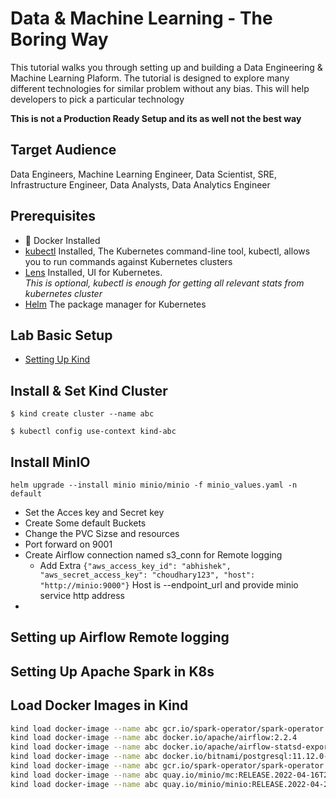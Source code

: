 # Data & Machine Learning - The Boring Way

This tutorial walks you through setting up and building a Data Engineering & Machine Learning Plaform. 
The tutorial is designed to explore many different technologies for similar problem without any bias. This will help developers
to pick a particular technology

__This is not a Production Ready Setup and its as well not the best way__


## Target Audience
Data Engineers, Machine Learning Engineer, Data Scientist, SRE, Infrastructure Engineer, Data Analysts, Data Analytics Engineer

## Prerequisites
* 🐳 Docker Installed 
* [kubectl](https://kubernetes.io/docs/tasks/tools/) Installed, The Kubernetes command-line tool, kubectl, allows you to run commands against Kubernetes clusters
* [Lens](https://k8slens.dev/) Installed, UI for Kubernetes.  
_This is optional, kubectl is enough for getting all relevant stats from kubernetes cluster_
* [Helm](https://helm.sh/) The package manager for Kubernetes

## Lab Basic Setup
* [Setting Up Kind](https://kind.sigs.k8s.io/docs/user/quick-start/)

## Install & Set Kind Cluster
```
$ kind create cluster --name abc

$ kubectl config use-context kind-abc
```

## Install MinIO
`helm upgrade --install minio minio/minio -f minio_values.yaml -n default`

* Set the Acces key and Secret key 
* Create Some default Buckets
* Change the PVC Sizse and resources
* Port forward on 9001
* Create Airflow connection named s3_conn for Remote logging
  * Add Extra 
    `{"aws_access_key_id": "abhishek", "aws_secret_access_key": "choudhary123", "host": "http://minio:9000"}`
    Host is --endpoint_url and provide minio service http address
* 

## Setting up Airflow Remote logging


## Setting Up Apache Spark in K8s 


## Load Docker Images in Kind
```sh
kind load docker-image --name abc gcr.io/spark-operator/spark-operator:3.1.1
kind load docker-image --name abc docker.io/apache/airflow:2.2.4
kind load docker-image --name abc docker.io/apache/airflow-statsd-exporter-2021.04.28-v0.17.0
kind load docker-image --name abc docker.io/bitnami/postgresql:11.12.0-debian-10-r44
kind load docker-image --name abc gcr.io/spark-operator/spark-operator:3.1.1
kind load docker-image --name abc quay.io/minio/mc:RELEASE.2022-04-16T21-11-21Z
kind load docker-image --name abc quay.io/minio/minio:RELEASE.2022-04-26T01-20-24Z
```